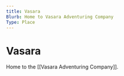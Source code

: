 ```yaml
---
title: Vasara
Blurb: Home to Vasara Adventuring Company
Type: Place
---
```

# Vasara

Home to the [[Vasara Adventuring Company]].